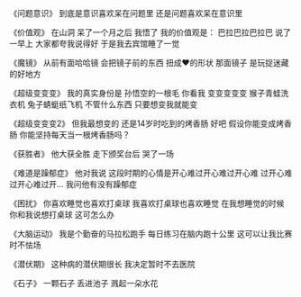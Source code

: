 《问题意识》
到底是意识喜欢呆在问题里
还是问题喜欢呆在意识里

《价值观》
在山洞
呆了一个月之后
我悟了
我的价值观是：
巴拉巴拉巴拉巴
说了一早上
大家都夸我说得好
于是我去宾馆睡了一觉

《魔镜》
从前有面哈哈镜
会把镜子前的东西
扭成❤️的形状
那面镜子
是玩捉迷藏的好地方

《超级变变变》
我的真实身份是
孙悟空的一根毛
你看我
变变变变变
猴子青蛙洗衣机
兔子蜻蜓纸飞机
不管什么东西
只要想变我就能变

《超级变变变2》
但我最想变的
还是14岁时吃到的烤香肠
好吧
假设你能变成烤香肠
你能坚持每天当一根烤香肠吗？

《获胜者》
他大获全胜
走下颁奖台后
哭了一场

《难道是躁郁症》
他对我说
这段时期的心情是开心难过开心难过开心难
过开心难过开心难过开…
我问他有没有躁郁症

《困扰》
你喜欢睡觉也喜欢打桌球
我喜欢打桌球也喜欢睡觉
在我想睡觉的时候
你和我说想打桌球
这可怎么办

《大脑运动》
我是个勤奋的马拉松跑手
每日练习在脑内跑十公里
这可以让我比赛时不怯场

《潜伏期》
这种病的潜伏期很长
我决定暂时不去医院

《石子》
一颗石子
丢进池子
溅起一朵水花